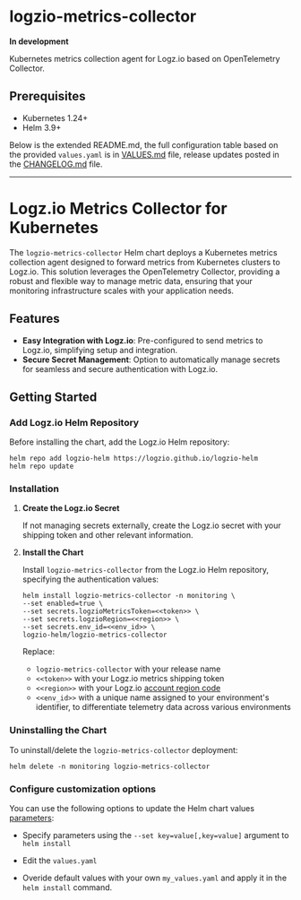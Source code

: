 # logzio-metrics-collector

**In development**

Kubernetes metrics collection agent for Logz.io based on OpenTelemetry Collector.

## Prerequisites

- Kubernetes 1.24+
- Helm 3.9+

Below is the extended README.md, the full configuration table based on the provided `values.yaml` is in [VALUES.md](VALUES.md) file, release updates posted in the [CHANGELOG.md](CHANGELOG.md) file.

* * *

Logz.io Metrics Collector for Kubernetes
========================================

The `logzio-metrics-collector` Helm chart deploys a Kubernetes metrics collection agent designed to forward metrics from Kubernetes clusters to Logz.io. This solution leverages the OpenTelemetry Collector, providing a robust and flexible way to manage metric data, ensuring that your monitoring infrastructure scales with your application needs.

Features
--------

*   **Easy Integration with Logz.io**: Pre-configured to send metrics to Logz.io, simplifying setup and integration.
*   **Secure Secret Management**: Option to automatically manage secrets for seamless and secure authentication with Logz.io.

Getting Started
---------------

### Add Logz.io Helm Repository

Before installing the chart, add the Logz.io Helm repository:

```
helm repo add logzio-helm https://logzio.github.io/logzio-helm
helm repo update
```

### Installation

1.  **Create the Logz.io Secret**
    
    If not managing secrets externally, create the Logz.io secret with your shipping token and other relevant information.
    
2.  **Install the Chart**
    
    Install `logzio-metrics-collector` from the Logz.io Helm repository, specifying the authentication values:

    ```
    helm install logzio-metrics-collector -n monitoring \
    --set enabled=true \
    --set secrets.logzioMetricsToken=<<token>> \
    --set secrets.logzioRegion=<<region>> \
    --set secrets.env_id=<<env_id>> \
    logzio-helm/logzio-metrics-collector
    ```

    Replace:
    * `logzio-metrics-collector` with your release name
    * `<<token>>` with your Logz.io metrics shipping token
    * `<<region>>` with your Logz.io [account region code](https://docs.logz.io/docs/user-guide/admin/hosting-regions/account-region/)
    * `<<env_id>>` with a unique name assigned to your environment's identifier, to differentiate telemetry data across various environments

    
### Uninstalling the Chart

To uninstall/delete the `logzio-metrics-collector` deployment:

```shell
helm delete -n monitoring logzio-metrics-collector
```

### Configure customization options

You can use the following options to update the Helm chart values [parameters](VALUES.md): 

* Specify parameters using the `--set key=value[,key=value]` argument to `helm install`

* Edit the `values.yaml`

* Overide default values with your own `my_values.yaml` and apply it in the `helm install` command. 